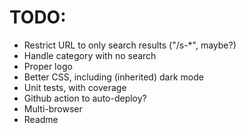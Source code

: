 # TODO:

* Restrict URL to only search results ("/s-*", maybe?)
* Handle category with no search
* Proper logo
* Better CSS, including (inherited) dark mode
* Unit tests, with coverage
* Github action to auto-deploy?
* Multi-browser
* Readme